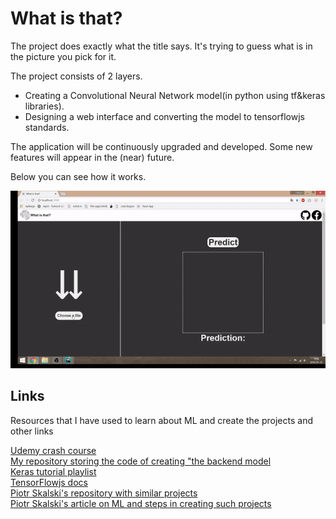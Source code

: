 
<h1>What is that?</h1>

<p>The project does exactly what the title says. It's trying to guess what is in the picture you pick for it.</p>

<p>The project consists of 2 layers.</p>

<ul>
	<li>Creating a Convolutional Neural Network model(in python using tf&keras libraries).</li>
	<li>Designing a web interface and converting the model to tensorflowjs standards.</li>
</ul>

<p>The application will be continuously upgraded and developed. Some new features will appear in the (near) future.</p>
<p>Below you can see how it works.</p>


<p align="center"> 
<img src="video/objects.gif">
</p>

<h2>Links</h2>
<p>Resources that I have used to learn about ML and create the projects and other links</p>


<a href="https://www.udemy.com/machinelearning/">Udemy crash course</a> <br/>
<a href="https://github.com/lukasy09/IchLerneCNN.py">My repository storing the code of creating "the backend model</a><br/>
<a href="https://www.youtube.com/watch?v=RznKVRTFkBY&list=PLZbbT5o_s2xrwRnXk_yCPtnqqo4_u2YGL">Keras tutorial playlist</a><br/>
<a href="https://js.tensorflow.org/tutorials/">TensorFlowjs docs</a><br/>
<a href="https://github.com/SkalskiP/ILearnMachineLearning.js">Piotr Skalski's repository with similar projects</a><br/>
<a href="https://medium.com/@piotr.skalski92/my-first-tensorflow-js-project-b481bdad17fb">Piotr Skalski's article on ML and steps in creating such projects</a>